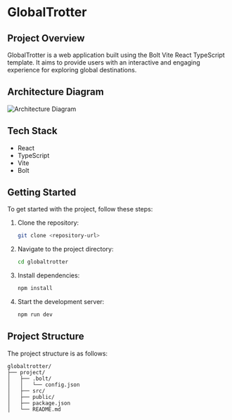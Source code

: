 # GlobalTrotter

## Project Overview
GlobalTrotter is a web application built using the Bolt Vite React TypeScript template. It aims to provide users with an interactive and engaging experience for exploring global destinations.

## Architecture Diagram
![Architecture Diagram](path/to/architecture-diagram.png)

## Tech Stack
- React
- TypeScript
- Vite
- Bolt

## Getting Started
To get started with the project, follow these steps:

1. Clone the repository:
    ```bash
    git clone <repository-url>
    ```

2. Navigate to the project directory:
    ```bash
    cd globaltrotter
    ```

3. Install dependencies:
    ```bash
    npm install
    ```

4. Start the development server:
    ```bash
    npm run dev
    ```

## Project Structure
The project structure is as follows:
```
globaltrotter/
├── project/
│   ├── .bolt/
│   │   └── config.json
│   ├── src/
│   ├── public/
│   ├── package.json
│   └── README.md
```



